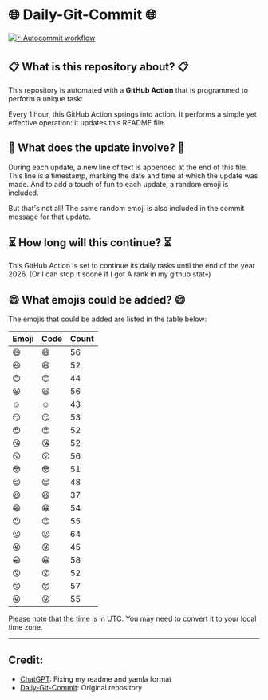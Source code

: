 # 🌐 Daily-Git-Commit 🌐

[![🃏 Autocommit workflow](https://github.com/kleqing/git-auto-commit/actions/workflows/main.yaml/badge.svg?event=check_run)](https://github.com/kleqing/git-auto-commit/actions/workflows/main.yaml)

## 📋 What is this repository about? 📋

This repository is automated with a **GitHub Action** that is programmed to perform a unique task:

Every 1 hour, this GitHub Action springs into action. It performs a simple yet effective operation: it updates this README file.

## 🔄 What does the update involve? 🔄

During each update, a new line of text is appended at the end of this file. This line is a timestamp, marking the date and time at which the update was made. And to add a touch of fun to each update, a random emoji is included.

But that's not all! The same random emoji is also included in the commit message for that update.

## ⏳ How long will this continue? ⏳

This GitHub Action is set to continue its daily tasks until the end of the year 2026. (Or I can stop it soonẻ if I got A rank in my github stat💀)

## 😄 What emojis could be added? 😄

The emojis that could be added are listed in the table below:

| Emoji | Code | Count |
| --- | --- | --- |
| 😄 | :smile: | 56 |
| 😆 | :laughing: | 52 |
| 😊 | :blush: | 44 |
| 😀 | :smiley: | 56 |
| ☺️ | :relaxed: | 43 |
| 😏 | :smirk: | 53 |
| 😍 | :heart_eyes: | 52 |
| 😘 | :kissing_heart: | 52 |
| 😚 | :kissing_closed_eyes: | 56 |
| 😳 | :flushed: | 51 |
| 😌 | :relieved: | 48 |
| 😆 | :satisfied: | 37 |
| 😁 | :grin: | 54 |
| 😉 | :wink: | 55 |
| 😜 | :stuck_out_tongue_winking_eye: | 64 |
| 😝 | :stuck_out_tongue_closed_eyes: | 45 |
| 😀 | :grinning: | 58 |
| 😗 | :kissing: | 52 |
| 😙 | :kissing_smiling_eyes: | 57 |
| 😛 | :stuck_out_tongue: | 55 |

Please note that the time is in UTC. You may need to convert it to your local time zone.

---

## Credit:

- [ChatGPT](chatgpt.com): Fixing my readme and yamla format
- [Daily-Git-Commit](https://github.com/diegomarty/daily-git-commit): Original repository

